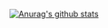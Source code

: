[![Anurag's github stats](https://github-readme-stats.vercel.app/api?username=samuelgong)](https://github.com/anuraghazra/github-readme-stats)
